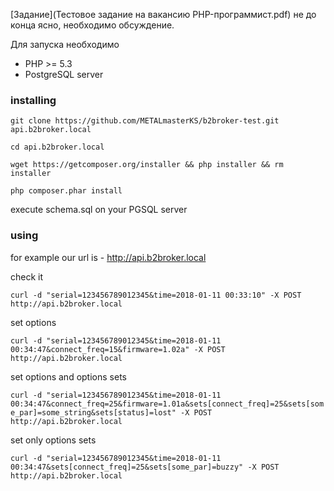 [Задание](Тестовое задание на вакансию PHP-программист.pdf) не до конца ясно, необходимо обсуждение.

Для запуска необходимо 
 - PHP >= 5.3
 - PostgreSQL server

### installing

`git clone https://github.com/METALmasterKS/b2broker-test.git api.b2broker.local`

`cd api.b2broker.local`

`wget https://getcomposer.org/installer && php installer && rm installer`

`php composer.phar install`

execute schema.sql on your PGSQL server

### using

for example our url is - http://api.b2broker.local

check it

`curl -d "serial=123456789012345&time=2018-01-11 00:33:10" -X POST http://api.b2broker.local`

set options

`curl -d "serial=123456789012345&time=2018-01-11 00:34:47&connect_freq=15&firmware=1.02a" -X POST http://api.b2broker.local`

set options and options sets

`curl -d "serial=123456789012345&time=2018-01-11 00:34:47&connect_freq=25&firmware=1.01a&sets[connect_freq]=25&sets[some_par]=some_string&sets[status]=lost" -X POST http://api.b2broker.local`

set only options sets

`curl -d "serial=123456789012345&time=2018-01-11 00:34:47&sets[connect_freq]=25&sets[some_par]=buzzy" -X POST http://api.b2broker.local`